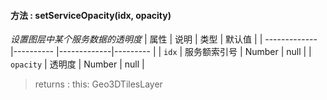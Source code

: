 #### 方法 : setServiceOpacity(idx, opacity)
_设置图层中某个服务数据的透明度_
| 属性   | 说明              | 类型    | 默认值          |
| ------------- |---------- |-------------|--------- |
| `idx`     | 服务额索引号 | Number | null |
| `opacity`     | 透明度 | Number | null |
> returns :
this: Geo3DTilesLayer
